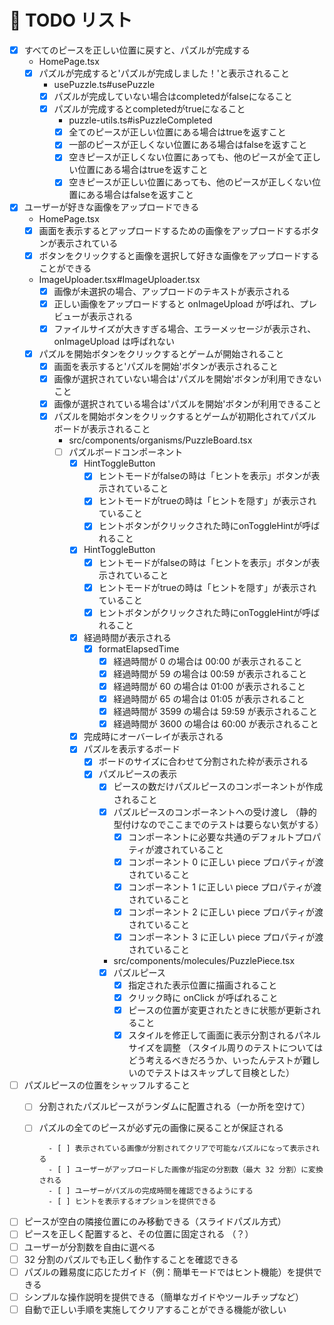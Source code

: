 # 🎯 TODO リスト

- [x] すべてのピースを正しい位置に戻すと、パズルが完成する
  - HomePage.tsx
  - [x] パズルが完成すると'パズルが完成しました！'と表示されること
    - usePuzzle.ts#usePuzzle
    - [x] パズルが完成していない場合はcompletedがfalseになること
    - [x] パズルが完成するとcompletedがtrueになること
      - puzzle-utils.ts#isPuzzleCompleted
      - [x] 全てのピースが正しい位置にある場合はtrueを返すこと
      - [x] 一部のピースが正しくない位置にある場合はfalseを返すこと
      - [x] 空きピースが正しくない位置にあっても、他のピースが全て正しい位置にある場合はtrueを返すこと
      - [x] 空きピースが正しい位置にあっても、他のピースが正しくない位置にある場合はfalseを返すこと
- [x] ユーザーが好きな画像をアップロードできる
  - HomePage.tsx
  - [x] 画面を表示するとアップロードするための画像をアップロードするボタンが表示されている
  - [x] ボタンをクリックすると画像を選択して好きな画像をアップロードすることができる
  - ImageUploader.tsx#ImageUploader.tsx
    - [x] 画像が未選択の場合、アップロードのテキストが表示される
    - [x] 正しい画像をアップロードすると onImageUpload が呼ばれ、プレビューが表示される
    - [x] ファイルサイズが大きすぎる場合、エラーメッセージが表示され、onImageUpload は呼ばれない
  - [x] パズルを開始ボタンをクリックするとゲームが開始されること
    - [x] 画面を表示すると'パズルを開始'ボタンが表示されること
    - [x] 画像が選択されていない場合は'パズルを開始'ボタンが利用できないこと
    - [x] 画像が選択されている場合は'パズルを開始'ボタンが利用できること
    - [x] パズルを開始ボタンをクリックするとゲームが初期化されてパズルボードが表示されること
      - src/components/organisms/PuzzleBoard.tsx
      - [ ] パズルボードコンポーネント
        - [x] HintToggleButton
          - [x] ヒントモードがfalseの時は「ヒントを表示」ボタンが表示されていること
          - [x] ヒントモードがtrueの時は「ヒントを隠す」が表示されていること
          - [x] ヒントボタンがクリックされた時にonToggleHintが呼ばれること
        - [x] HintToggleButton
          - [x] ヒントモードがfalseの時は「ヒントを表示」ボタンが表示されていること
          - [x] ヒントモードがtrueの時は「ヒントを隠す」が表示されていること
          - [x] ヒントボタンがクリックされた時にonToggleHintが呼ばれること
        - [x] 経過時間が表示される
          - [x] formatElapsedTime
            - [x] 経過時間が 0 の場合は 00:00 が表示されること
            - [x] 経過時間が 59 の場合は 00:59 が表示されること
            - [x] 経過時間が 60 の場合は 01:00 が表示されること
            - [x] 経過時間が 65 の場合は 01:05 が表示されること
            - [x] 経過時間が 3599 の場合は 59:59 が表示されること
            - [x] 経過時間が 3600 の場合は 60:00 が表示されること
        - [x] 完成時にオーバーレイが表示される
        - [x] パズルを表示するボード
          - [x] ボードのサイズに合わせて分割された枠が表示される
          - [x] パズルピースの表示
            - [x] ピースの数だけパズルピースのコンポーネントが作成されること
            - [x] パズルピースのコンポーネントへの受け渡し
            （静的型付けなのでここまでのテストは要らない気がする）
              - [x] コンポーネントに必要な共通のデフォルトプロパティが渡されていること
              - [x] コンポーネント 0 に正しい piece プロパティが渡されていること
              - [x] コンポーネント 1 に正しい piece プロパティが渡されていること
              - [x] コンポーネント 2 に正しい piece プロパティが渡されていること
              - [x] コンポーネント 3 に正しい piece プロパティが渡されていること
            - src/components/molecules/PuzzlePiece.tsx
            - [x] パズルピース
              - [x] 指定された表示位置に描画されること
              - [x] クリック時に onClick が呼ばれること
              - [x] ピースの位置が変更されたときに状態が更新されること
              - [x] スタイルを修正して画面に表示分割されるパネルサイズを調整
              （スタイル周りのテストについてはどう考えるべきだろうか、いったんテストが難しいのでテストはスキップして目検とした）
- [ ] パズルピースの位置をシャッフルすること
  - [ ] 分割されたパズルピースがランダムに配置される（一か所を空けて）  
  - [ ] パズルの全てのピースが必ず元の画像に戻ることが保証される  


          - [ ] 表示されている画像が分割されてクリアで可能なパズルになって表示される
          - [ ] ユーザーがアップロードした画像が指定の分割数（最大 32 分割）に変換される  
          - [ ] ユーザーがパズルの完成時間を確認できるようにする  
          - [ ] ヒントを表示するオプションを提供できる




- [ ] ピースが空白の隣接位置にのみ移動できる（スライドパズル方式）  
- [ ] ピースを正しく配置すると、その位置に固定される （？）
- [ ] ユーザーが分割数を自由に選べる  
- [ ] 32 分割のパズルでも正しく動作することを確認できる  
- [ ] パズルの難易度に応じたガイド（例：簡単モードではヒント機能）を提供できる
- [ ] シンプルな操作説明を提供できる（簡単なガイドやツールチップなど）
- [ ] 自動で正しい手順を実施してクリアすることができる機能が欲しい
